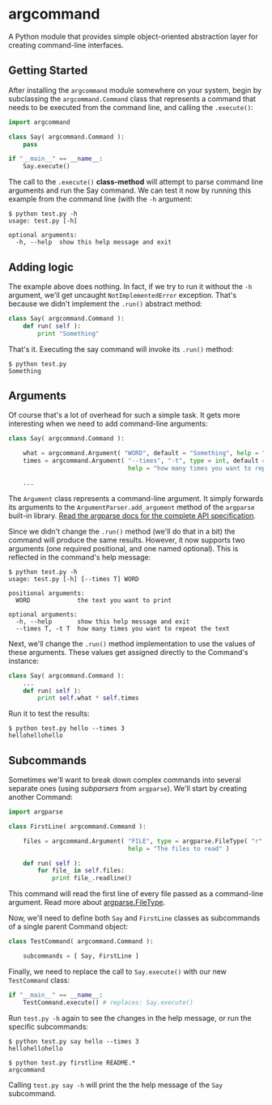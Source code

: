 argcommand
==========

A Python module that provides simple object-oriented abstraction layer for creating command-line interfaces. 

## Getting Started 

After installing the `argcommand` module somewhere on your system, begin by subclassing the `argcommand.Command` class that represents a command that needs to be executed from the command line, and calling the `.execute()`:

```python
import argcommand

class Say( argcommand.Command ):
    pass

if "__main__" == __name__:
    Say.execute()
```

The call to the `.execute()` **class-method** will attempt to parse command line arguments and run the Say command. We can test it now by running this example from the command line (with the `-h` argument:

```
$ python test.py -h
usage: test.py [-h]

optional arguments:
  -h, --help  show this help message and exit
```

## Adding logic

The example above does nothing. In fact, if we try to run it without the `-h` argument, we'll get uncaught `NotImplementedError` exception. That's because we didn't implement the `.run()` abstract method:

```python
class Say( argcommand.Command ):
    def run( self ):
        print "Something"
```

That's it. Executing the say command will invoke its `.run()` method:

```
$ python test.py
Something
```

## Arguments

Of course that's a lot of overhead for such a simple task. It gets more interesting when we need to add command-line arguments:

```python
class Say( argcommand.Command ):

    what = argcommand.Argument( "WORD", default = "Something", help = "the text you want to print" )
    times = argcommand.Argument( "--times", "-t", type = int, default = 1, metavar = "T", 
                                 help = "how many times you want to repeat the text" )

    ...
```

The `Argument` class represents a command-line argument. It simply forwards its arguments to the `ArgumentParser.add_argument` method of the `argparse` built-in library. <a href="http://docs.python.org/2/library/argparse.html#the-add-argument-method">Read the argparse docs for the complete API specification</a>.

Since we didn't change the `.run()` method (we'll do that in a bit) the command will produce the same results. However, it now supports two arguments (one required positional, and one named optional). This is reflected in the command's help message:

```
$ python test.py -h
usage: test.py [-h] [--times T] WORD

positional arguments:
  WORD             the text you want to print

optional arguments:
  -h, --help       show this help message and exit
  --times T, -t T  how many times you want to repeat the text
```

Next, we'll change the `.run()` method implementation to use the values of these arguments. These values get assigned directly to the Command's instance:

```python
class Say( argcommand.Command ):
    ...
    def run( self ):
        print self.what * self.times
```

Run it to test the results:

```
$ python test.py hello --times 3
hellohellohello
```

## Subcommands
Sometimes we'll want to break down complex commands into several separate ones (using *subparsers* from `argparse`). We'll start by creating another Command:

```python
import argparse

class FirstLine( argcommand.Command ):

    files = argcommand.Argument( "FILE", type = argparse.FileType( "r" ), nargs = "+",
                                 help = "The files to read" )

    def run( self ):
        for file_ in self.files:
            print file_.readline()
```

This command will read the first line of every file passed as a command-line argument. Read more about <a href="http://docs.python.org/2/library/argparse.html#argparse.FileType">argparse.FileType</a>.

Now, we'll need to define both `Say` and `FirstLine` classes as subcommands of a single parent Command object:

```python
class TestCommand( argcommand.Command ):

    subcommands = [ Say, FirstLine ]
```

Finally, we need to replace the call to `Say.execute()` with our new `TestCommand` class:

```python
if "__main__" == __name__:
    TestCommand.execute() # replaces: Say.execute()
```

Run `test.py -h` again to see the changes in the help message, or run the specific subcommands:

```
$ python test.py say hello --times 3
hellohellohello

$ python test.py firstline README.*
argcommand

```

Calling `test.py say -h` will print the the help message of the `Say` subcommand.

